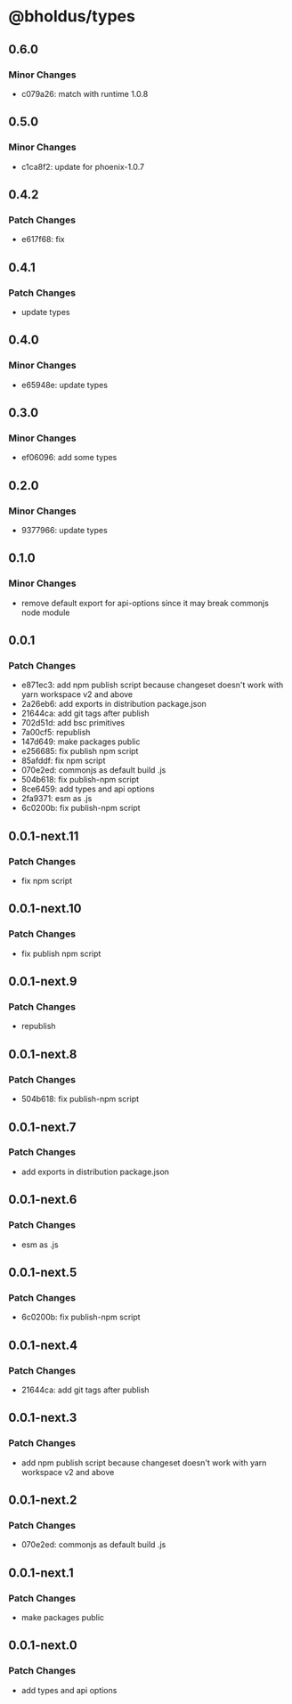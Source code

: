 # @bholdus/types

## 0.6.0

### Minor Changes

- c079a26: match with runtime 1.0.8

## 0.5.0

### Minor Changes

- c1ca8f2: update for phoenix-1.0.7

## 0.4.2

### Patch Changes

- e617f68: fix

## 0.4.1

### Patch Changes

- update types

## 0.4.0

### Minor Changes

- e65948e: update types

## 0.3.0

### Minor Changes

- ef06096: add some types

## 0.2.0

### Minor Changes

- 9377966: update types

## 0.1.0

### Minor Changes

- remove default export for api-options since it may break commonjs node module

## 0.0.1

### Patch Changes

- e871ec3: add npm publish script because changeset doesn't work with yarn workspace v2 and above
- 2a26eb6: add exports in distribution package.json
- 21644ca: add git tags after publish
- 702d51d: add bsc primitives
- 7a00cf5: republish
- 147d649: make packages public
- e256685: fix publish npm script
- 85afddf: fix npm script
- 070e2ed: commonjs as default build .js
- 504b618: fix publish-npm script
- 8ce6459: add types and api options
- 2fa9371: esm as .js
- 6c0200b: fix publish-npm script

## 0.0.1-next.11

### Patch Changes

- fix npm script

## 0.0.1-next.10

### Patch Changes

- fix publish npm script

## 0.0.1-next.9

### Patch Changes

- republish

## 0.0.1-next.8

### Patch Changes

- 504b618: fix publish-npm script

## 0.0.1-next.7

### Patch Changes

- add exports in distribution package.json

## 0.0.1-next.6

### Patch Changes

- esm as .js

## 0.0.1-next.5

### Patch Changes

- 6c0200b: fix publish-npm script

## 0.0.1-next.4

### Patch Changes

- 21644ca: add git tags after publish

## 0.0.1-next.3

### Patch Changes

- add npm publish script because changeset doesn't work with yarn workspace v2 and above

## 0.0.1-next.2

### Patch Changes

- 070e2ed: commonjs as default build .js

## 0.0.1-next.1

### Patch Changes

- make packages public

## 0.0.1-next.0

### Patch Changes

- add types and api options
